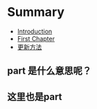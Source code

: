 # Summary

* [Introduction](README.md)
* [First Chapter](chapter1.md)
* [更新方法](geng-xin-fang-fa.md)

## part 是什么意思呢？

## 这里也是part

